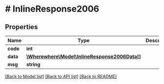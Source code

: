# # InlineResponse2006

## Properties

Name | Type | Description | Notes
------------ | ------------- | ------------- | -------------
**code** | **int** |  |
**data** | [**\Wherewhere\Model\InlineResponse2006Data[]**](InlineResponse2006Data.md) |  |
**msg** | **string** |  |

[[Back to Model list]](../../README.md#models) [[Back to API list]](../../README.md#endpoints) [[Back to README]](../../README.md)
